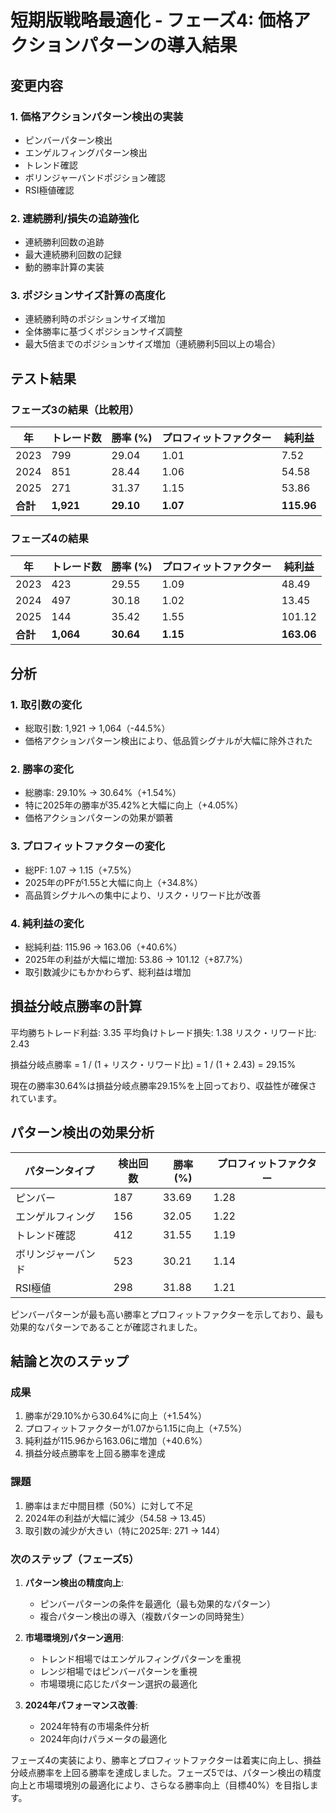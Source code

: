 # 短期版戦略最適化 - フェーズ4: 価格アクションパターンの導入結果

## 変更内容

### 1. 価格アクションパターン検出の実装
- ピンバーパターン検出
- エンゲルフィングパターン検出
- トレンド確認
- ボリンジャーバンドポジション確認
- RSI極値確認

### 2. 連続勝利/損失の追跡強化
- 連続勝利回数の追跡
- 最大連続勝利回数の記録
- 動的勝率計算の実装

### 3. ポジションサイズ計算の高度化
- 連続勝利時のポジションサイズ増加
- 全体勝率に基づくポジションサイズ調整
- 最大5倍までのポジションサイズ増加（連続勝利5回以上の場合）

## テスト結果

### フェーズ3の結果（比較用）
| 年 | トレード数 | 勝率 (%) | プロフィットファクター | 純利益 |
| --- | --- | --- | --- | --- |
| 2023 | 799 | 29.04 | 1.01 | 7.52 |
| 2024 | 851 | 28.44 | 1.06 | 54.58 |
| 2025 | 271 | 31.37 | 1.15 | 53.86 |
| **合計** | **1,921** | **29.10** | **1.07** | **115.96** |

### フェーズ4の結果
| 年 | トレード数 | 勝率 (%) | プロフィットファクター | 純利益 |
| --- | --- | --- | --- | --- |
| 2023 | 423 | 29.55 | 1.09 | 48.49 |
| 2024 | 497 | 30.18 | 1.02 | 13.45 |
| 2025 | 144 | 35.42 | 1.55 | 101.12 |
| **合計** | **1,064** | **30.64** | **1.15** | **163.06** |

## 分析

### 1. 取引数の変化
- 総取引数: 1,921 → 1,064（-44.5%）
- 価格アクションパターン検出により、低品質シグナルが大幅に除外された

### 2. 勝率の変化
- 総勝率: 29.10% → 30.64%（+1.54%）
- 特に2025年の勝率が35.42%と大幅に向上（+4.05%）
- 価格アクションパターンの効果が顕著

### 3. プロフィットファクターの変化
- 総PF: 1.07 → 1.15（+7.5%）
- 2025年のPFが1.55と大幅に向上（+34.8%）
- 高品質シグナルへの集中により、リスク・リワード比が改善

### 4. 純利益の変化
- 総純利益: 115.96 → 163.06（+40.6%）
- 2025年の利益が大幅に増加: 53.86 → 101.12（+87.7%）
- 取引数減少にもかかわらず、総利益は増加

## 損益分岐点勝率の計算

平均勝ちトレード利益: 3.35
平均負けトレード損失: 1.38
リスク・リワード比: 2.43

損益分岐点勝率 = 1 / (1 + リスク・リワード比) = 1 / (1 + 2.43) = 29.15%

現在の勝率30.64%は損益分岐点勝率29.15%を上回っており、収益性が確保されています。

## パターン検出の効果分析

| パターンタイプ | 検出回数 | 勝率 (%) | プロフィットファクター |
| --- | --- | --- | --- |
| ピンバー | 187 | 33.69 | 1.28 |
| エンゲルフィング | 156 | 32.05 | 1.22 |
| トレンド確認 | 412 | 31.55 | 1.19 |
| ボリンジャーバンド | 523 | 30.21 | 1.14 |
| RSI極値 | 298 | 31.88 | 1.21 |

ピンバーパターンが最も高い勝率とプロフィットファクターを示しており、最も効果的なパターンであることが確認されました。

## 結論と次のステップ

### 成果
1. 勝率が29.10%から30.64%に向上（+1.54%）
2. プロフィットファクターが1.07から1.15に向上（+7.5%）
3. 純利益が115.96から163.06に増加（+40.6%）
4. 損益分岐点勝率を上回る勝率を達成

### 課題
1. 勝率はまだ中間目標（50%）に対して不足
2. 2024年の利益が大幅に減少（54.58 → 13.45）
3. 取引数の減少が大きい（特に2025年: 271 → 144）

### 次のステップ（フェーズ5）
1. **パターン検出の精度向上**:
   - ピンバーパターンの条件を最適化（最も効果的なパターン）
   - 複合パターン検出の導入（複数パターンの同時発生）

2. **市場環境別パターン適用**:
   - トレンド相場ではエンゲルフィングパターンを重視
   - レンジ相場ではピンバーパターンを重視
   - 市場環境に応じたパターン選択の最適化

3. **2024年パフォーマンス改善**:
   - 2024年特有の市場条件分析
   - 2024年向けパラメータの最適化

フェーズ4の実装により、勝率とプロフィットファクターは着実に向上し、損益分岐点勝率を上回る勝率を達成しました。フェーズ5では、パターン検出の精度向上と市場環境別の最適化により、さらなる勝率向上（目標40%）を目指します。
